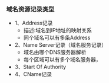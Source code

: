 ### 域名资源记录类型
- 1、Address记录
	- 描述:域名到IP地址的映射关系
	- 同个域名可以有多条Address
- 2、Name Server记录（域名服务记录）
	- 域名由哪个DNS服务器解析
	- 每个区域可以有多个域名服务器，
- 3、Start Of Authority 
- 4、CName记录
